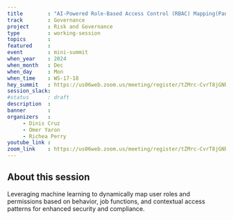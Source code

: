 ```yaml
---
title        : "AI-Powered Role-Based Access Control (RBAC) Mapping(Panel)"
track        : Governance
project      : Risk and Governance
type         : working-session
topics       :
featured     :
event        : mini-summit
when_year    : 2024
when_month   : Dec
when_day     : Mon
when_time    : WS-17-18
hey_summit   : https://us06web.zoom.us/meeting/register/tZMrc-CvrT8jGNbGes8Uf66bXu-qNaKMhue6
session_slack:
#status      : draft
description  :
banner       : 
organizers   :
     - Dinis Cruz
     - Omer Yaron
     - Richea Perry
youtube_link : 
zoom_link    : https://us06web.zoom.us/meeting/register/tZMrc-CvrT8jGNbGes8Uf66bXu-qNaKMhue6
---
```


## About this session

Leveraging machine learning to dynamically map user roles and permissions based on behavior, job functions, and contextual access patterns for enhanced security and compliance.
